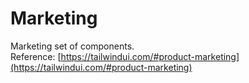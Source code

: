 
# Marketing

Marketing set of components.  
Reference: [https://tailwindui.com/#product-marketing](https://tailwindui.com/#product-marketing)
